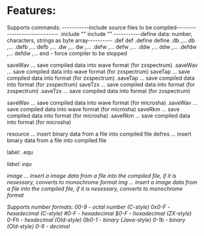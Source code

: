 # Features:
Supports commands:
-----------include source files to be compiled-----------------------------
.include "<filename>"
 include "<filename>"
-----------define data: number, characters, strings as byte array----------
.def <variable> <value>
 def <variable> <value>
.define <variable> <value>
 define <variable> <value>
.db <byte expr0>,<expr byte1>...<byte exprN>
 db <string0>,<string1>...<stringN>
.defb <byte expr0>,<byte expr1>...<byte exprN>
 defb <string0>,<string0>...<stringN>
.dw <word expr0>,<word expr1>...<word exprN>
dw <word expr0>,<word expr1>...<word exprN>
.defw <word expr0>,<word expr1>...<word exprN>
defw <word expr0>,<word expr1>...<word exprN>
.ddw <dword expr0>,<dword expr1>...<dword exprN>
ddw <dword expr0>,<dword expr1>...<dword exprN>
.defdw <dword expr0>,<dword expr1>...<dword exprN>
defdw <dword expr0>,<dword expr1>...<dword exprN>
end - force compiler to be stopped

saveWav <text1>...<textN> save compiled data into wave format (for zxspectrum)
.saveWav <text1>...<textN> save compiled data into wave format (for zxspectrum)
saveTap <text1>...<textN> save compiled data into <tap> format (for zxspectrum)
.saveTap <text1>...<textN> save compiled data into <tap> format (for zxspectrum)
saveTzx <text1>...<textN> save compiled data into <tzx> format (for zxspectrum)
.saveTzx <text1>...<textN> save compiled data into <tzx> format (for zxspectrum)

saveWav <text1>...<textN> save compiled data into wave format (for microsha)
.saveWav <text1>...<textN> save compiled data into wave format (for microsha)
saveRkm <text1>...<textN> save compiled data into <rkm> format (for microsha)
.saveRkm <text1>...<textN> save compiled data into <rkm> format (for microsha)

resource <path1>...<pathN> insert binary data from a file into compiled file
defres <path1>...<pathN> insert binary data from a file into compiled file

label: .equ <address>
label: equ <address>

image <path1>...<pathN> insert a image data from a file into the compiled file, if it is nesessary, converts to monochrome format
img <path1>...<pathN> insert a image data from a file into the compiled file, if it is nesessary, converts to monochrome format


Supports number formats:
00-9  - octal number (C-style)
0x0-F - hexadecimal (C-style)
#0-F  - hexadecimal
$0-F  - hexadecimal (ZX-style)
0-Fh  - hexdecimal (Old-style)
0b0-1 - binary (Java-style)
0-1b  - binary (Old-style)
0-9   - decimal

